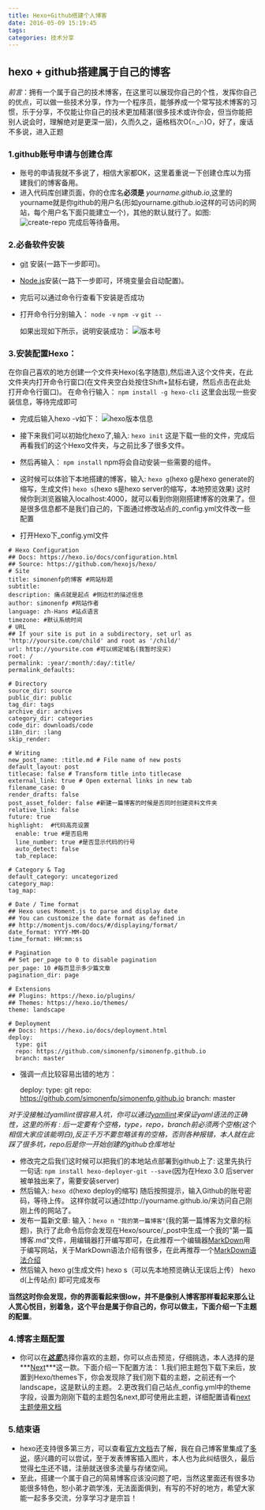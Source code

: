 ```yaml
---
title: Hexo+Github搭建个人博客
date: 2016-05-09 15:19:45
tags:
categories: 技术分享
---
```

## hexo + github搭建属于自己的博客
*前言*：拥有一个属于自己的技术博客，在这里可以展现你自己的个性，发挥你自己的优点，可以做一些技术分享，作为一个程序员，能够养成一个常写技术博客的习惯，乐于分享，不仅能让你自己的技术更加精湛(很多技术或许你会，但当你能把别人说会时，理解绝对是更深一层)，久而久之，逼格档次O(∩_∩)O，好了，废话不多说，进入正题
### 1.github账号申请与创建仓库

 - 账号的申请我就不多说了，相信大家都OK，这里着重说一下创建仓库以为搭建我们的博客备用。
 - 进入代码库创建页面，你的仓库名**必须是** *yourname.github.io*,这里的yourname就是你github的用户名(形如yourname.github.io这样的可访问的网站，每个用户名下面只能建立一个)，其他的默认就行了。如图:
 ![create-repo][1]
完成后等待备用。
### 2.必备软件安装

 - [git][2] 安装(一路下一步即可)。 
 - [Node.js][3]安装(一路下一步即可，环境变量会自动配置)。
 - 完后可以通过命令行查看下安装是否成功
 - 打开命令行分别输入：
    `node -v`
    `npm -v`
    `git --`

    如果出现如下所示，说明安装成功：
![版本号][4]

### 3.安装配置Hexo：
在你自己喜欢的地方创建一个文件夹Hexo(名字随意),然后进入这个文件夹，在此文件夹内打开命令行窗口(在文件夹空白处按住Shift+鼠标右键，然后点击在此处打开命令行窗口)。
在命令行输入：
    `npm install -g hexo-cli`
这里会出现一些安装信息，等待完成即可

 - 完成后输入hexo -v如下：
![hexo版本信息][5]
 
 - 接下来我们可以初始化hexo了,输入:
    `hexo init`
这是下载一些的文件，完成后再看我们的这个Hexo文件夹，与之前比多了很多文件。
 - 然后再输入：
    `npm install`
npm将会自动安装一些需要的组件。
 - 这时候可以体验下本地搭建的博客，输入:
    `hexo g`(hexo g是hexo generate的缩写，生成文件)
    `hexo s`(hexo s是hexo server的缩写，本地预览效果)
这时候你到浏览器输入localhost:4000，就可以看到你刚刚搭建博客的效果了。但是很多信息都不是我们自己的，下面通过修改站点的_config.yml文件改一些配置
 - 打开Hexo下_config.yml文件
```
# Hexo Configuration
## Docs: https://hexo.io/docs/configuration.html
## Source: https://github.com/hexojs/hexo/
# Site
title: simonenfp的博客 #网站标题
subtitle:
description: 痛点就是起点 #侧边栏的描述信息
author: simonenfp #网站作者
language: zh-Hans #站点语言
timezone: #默认系统时间
# URL
## If your site is put in a subdirectory, set url as 'http://yoursite.com/child' and root as '/child/'
url: http://yoursite.com #可以绑定域名(我暂时没买)
root: /
permalink: :year/:month/:day/:title/
permalink_defaults:

# Directory
source_dir: source
public_dir: public
tag_dir: tags
archive_dir: archives
category_dir: categories
code_dir: downloads/code
i18n_dir: :lang
skip_render:

# Writing
new_post_name: :title.md # File name of new posts
default_layout: post
titlecase: false # Transform title into titlecase
external_link: true # Open external links in new tab
filename_case: 0
render_drafts: false
post_asset_folder: false #新建一篇博客的时候是否同时创建资料文件夹
relative_link: false 
future: true
highlight:  #代码高亮设置
  enable: true #是否启用
  line_number: true #是否显示代码的行号
  auto_detect: false
  tab_replace:

# Category & Tag
default_category: uncategorized
category_map:
tag_map:

# Date / Time format
## Hexo uses Moment.js to parse and display date
## You can customize the date format as defined in
## http://momentjs.com/docs/#/displaying/format/
date_format: YYYY-MM-DD
time_format: HH:mm:ss

# Pagination
## Set per_page to 0 to disable pagination
per_page: 10 #每页显示多少篇文章
pagination_dir: page

# Extensions
## Plugins: https://hexo.io/plugins/
## Themes: https://hexo.io/themes/
theme: landscape

# Deployment
## Docs: https://hexo.io/docs/deployment.html
deploy:
  type: git
  repo: https://github.com/simonenfp/simonenfp.github.io
  branch: master
```

 - 强调一点比较容易出错的地方：

    deploy:
      type: git
      repo: https://github.com/simonenfp/simonenfp.github.io
      branch: master

_对于没接触过yamllint很容易入坑，你可以通过[yamllint][6]来保证yaml语法的正确性，这里的所有 : 后一定要有个空格，type，repo，branch前必须两个空格(这个相信大家应该能明白),反正千万不要忽略该有的空格，否则各种报错，本人就在此踩了很多坑，repo后是你一开始创建的github仓库地址_

 - 修改完之后我们这时候可以把我们的本地站点部署到github上了:
这里先执行一句话:
`npm install hexo-deployer-git --save`(因为在Hexo 3.0 后server被单独出来了，需要安装server)
 - 然后输入:
 `hexo d`(hexo deploy的缩写)
随后按照提示，输入Github的账号密码，等待上传。
这样你就可以通过http://yourname.github.io/来访问自己刚刚上传的网站了。
 - 发布一篇新文章:
 输入：`hexo n "我的第一篇博客"`(我的第一篇博客为文章的标题)，执行了此命令后你会发现在Hexo/source/_post中生成一个我的"第一篇博客.md"文件，用编辑器打开编写即可，在此推荐一个编辑器[MarkDown][7]用于编写网站，关于MarkDown语法介绍有很多，在此再推荐一个[MarkDown语法介绍][8]
 - 然后输入
hexo g(生成文件)
hexo s（可以先本地预览确认无误后上传）
hexo d(上传站点)
即可完成发布

__当然这时你会发现，你的界面看起来很low，并不是像别人博客那样看起来那么让人赏心悦目，别着急，这个平台是属于你自己的，你可以做主，下面介绍一下主题的配置__。

### 4.博客主题配置

 - 你可以在[***这里***][9]选择你喜欢的主题，你可以点击预览，仔细挑选，本人选择的是***[Next][10]***这一款。下面介绍一下配置方法：
 1.我们把主题包下载下来后，放置到Hexo/themes下，你会发现除了我们刚下载的主题，之前还有一个landscape，这是默认的主题。
 2.更改我们自己站点_config.yml中的theme字段，设置为刚刚下载的主题包名next,即可使用此主题，详细配置请看[next主题使用文档][11]


 
### 5.结束语

 - hexo还支持很多第三方，可以查看[官方文档][12]去了解，我在自己博客里集成了[多说][13]，感兴趣的可以尝试，至于发表博客插入图片，本人也为此纠结很久，最后觉得[七牛][14]还不错，注册就送很多流量与存储空间。
 - 至此，搭建一个属于自己的简易博客应该没问题了吧，当然这里面还有很多功能很多特色，恕小弟才疏学浅，无法面面俱到，有写的不好的地方，希望大家能一起多多交流，分享学习才是宗旨！

 

 


    


  [1]: http://7xtufe.com1.z0.glb.clouddn.com/create-repo.png
  [2]: https://git-scm.com/downloads
  [3]: https://nodejs.org/en/
  [4]: http://7xtufe.com1.z0.glb.clouddn.com/v.png
  [5]: http://7xtufe.com1.z0.glb.clouddn.com/hexo-v.png
  [6]: http://www.yamllint.com/
  [7]: https://www.zybuluo.com/mdeditor
  [8]: http://wowubuntu.com/markdown/basic.html
  [9]: https://github.com/hexojs/hexo/wiki/Themes
  [10]: https://github.com/iissnan/hexo-theme-next
  [11]: http://theme-next.iissnan.com/
  [12]: https://hexo.io/
  [13]: http://duoshuo.com/
  [14]: https://portal.qiniu.com/